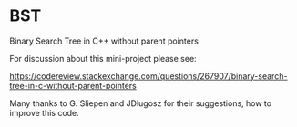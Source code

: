 # BST
Binary Search Tree in C++ without parent pointers

For discussion about this mini-project please see:

https://codereview.stackexchange.com/questions/267907/binary-search-tree-in-c-without-parent-pointers

Many thanks to G. Sliepen and JDługosz for their suggestions, how to improve this code.
